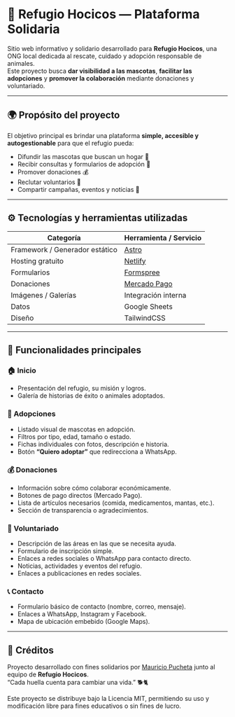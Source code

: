 # 🐾 Refugio Hocicos — Plataforma Solidaria

Sitio web informativo y solidario desarrollado para **Refugio Hocicos**, una ONG local dedicada al rescate, cuidado y adopción responsable de animales.  
Este proyecto busca **dar visibilidad a las mascotas**, **facilitar las adopciones** y **promover la colaboración** mediante donaciones y voluntariado.

---

## 🌍 Propósito del proyecto

El objetivo principal es brindar una plataforma **simple, accesible y autogestionable** para que el refugio pueda:

- Difundir las mascotas que buscan un hogar 🏡  
- Recibir consultas y formularios de adopción 📝  
- Promover donaciones 💰  
- Reclutar voluntarios 🤝  
- Compartir campañas, eventos y noticias 📣  

---

## ⚙️ Tecnologías y herramientas utilizadas

| Categoría | Herramienta / Servicio |
|------------|------------------------|
| Framework / Generador estático | [Astro](https://astro.build/) |
| Hosting gratuito | [Netlify](https://www.netlify.com/) |
| Formularios | [Formspree](https://formspree.io/) |
| Donaciones | [Mercado Pago](https://www.mercadopago.com/) |
| Imágenes / Galerías | Integración interna |
| Datos |  Google Sheets |
| Diseño | TailwindCSS |

---

## 🧩 Funcionalidades principales

### 🏠 Inicio

- Presentación del refugio, su misión y logros.  
- Galería de historias de éxito o animales adoptados.

### 🐶 Adopciones

- Listado visual de mascotas en adopción.  
- Filtros por tipo, edad, tamaño o estado.  
- Fichas individuales con fotos, descripción e historia.  
- Botón **“Quiero adoptar”** que redirecciona a WhatsApp.

### 💰 Donaciones

- Información sobre cómo colaborar económicamente.  
- Botones de pago directos (Mercado Pago).  
- Lista de artículos necesarios (comida, medicamentos, mantas, etc.).  
- Sección de transparencia o agradecimientos.

### 🤝 Voluntariado

- Descripción de las áreas en las que se necesita ayuda.  
- Formulario de inscripción simple.  
- Enlaces a redes sociales o WhatsApp para contacto directo.
- Noticias, actividades y eventos del refugio.  
- Enlaces a publicaciones en redes sociales.

### 📞 Contacto

- Formulario básico de contacto (nombre, correo, mensaje).  
- Enlaces a WhatsApp, Instagram y Facebook.  
- Mapa de ubicación embebido (Google Maps).

---

## 🧡 Créditos
Proyecto desarrollado con fines solidarios por [Mauricio Pucheta](https://github.com/tuusuario) junto al equipo de **Refugio Hocicos**.  
“Cada huella cuenta para cambiar una vida.” 🐕🐈

Este proyecto se distribuye bajo la Licencia MIT, permitiendo su uso y modificación libre para fines educativos o sin fines de lucro.